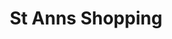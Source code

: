 ---
title: St Anns Shopping
projectDescription: Tasked with migrating their outdated and slow Joomla website to the latest WordPress platform, using a design provided by the creative studio.
projectImage: ''
techStack:
  - WordPress
  - HTML
  - PHP
  - SCSS
  - jQuery
  - SwiperJS
  - IsotopeMasonry
  - WaypointsJS
  - Adobe Illustrator
  - Adobe Photoshop
position: Web Developer at Bewonder*
---